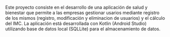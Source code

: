 Este proyecto consiste en el desarrollo de una aplicación de salud y bienestar que permite a las empresas gestionar usarios mediante registro de los mismos (registro, modificación y eliminacion de usuarios) y el cálculo del IMC.
La aplicación está desarrollada con Kotlin (Android Studio) utilizando base de datos local (SQLLite) para el almacenamiento de datos.
